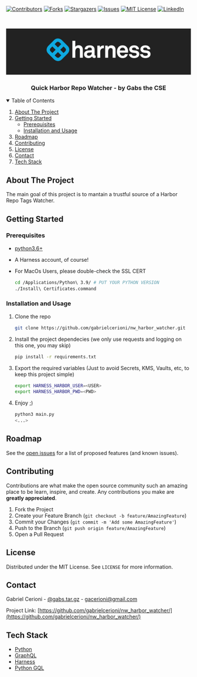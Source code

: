 [![Contributors][contributors-shield]][contributors-url]
[![Forks][forks-shield]][forks-url]
[![Stargazers][stars-shield]][stars-url]
[![Issues][issues-shield]][issues-url]
[![MIT License][license-shield]][license-url]
[![LinkedIn][linkedin-shield]][linkedin-url]


<!-- PROJECT LOGO -->
<br />
<p align="center">
  <a href="https://github.com/gabrielcerioni/nw_harbor_watcher">
    <img src="images/harness_banner.jpeg" alt="Logo">
  </a>

  <h3 align="center">Quick Harbor Repo Watcher - by Gabs the CSE</h3>

<!-- TABLE OF CONTENTS -->
<details open="open">
  <summary>Table of Contents</summary>
  <ol>
    <li>
      <a href="#about-the-project">About The Project</a>
    </li>
    <li>
      <a href="#getting-started">Getting Started</a>
      <ul>
        <li><a href="#prerequisites">Prerequisites</a></li>
        <li><a href="#installation-and-usage">Installation and Usage</a></li>
      </ul>
    </li>
    <li><a href="#roadmap">Roadmap</a></li>
    <li><a href="#contributing">Contributing</a></li>
    <li><a href="#license">License</a></li>
    <li><a href="#contact">Contact</a></li>
    <li><a href="#tech-stack">Tech Stack</a></li>
  </ol>
</details>



<!-- ABOUT THE PROJECT -->
## About The Project

The main goal of this project is to mantain a trustful source of a Harbor Repo Tags Watcher.


<!-- GETTING STARTED -->
## Getting Started

### Prerequisites

* [python3.6+](https://www.python.org/downloads/)

* A Harness account, of course!

* For MacOs Users, please double-check the SSL CERT
   ```sh
   cd /Applications/Python\ 3.9/ # PUT YOUR PYTHON VERSION
   ./Install\ Certificates.command
   ```

### Installation and Usage

1. Clone the repo
   ```sh
   git clone https://github.com/gabrielcerioni/nw_harbor_watcher.git
   ```
2. Install the project dependecies (we only use requests and logging on this one, you may skip)
   ```sh
   pip install -r requirements.txt
   ```
3. Export the required variables (Just to avoid Secrets, KMS, Vaults, etc, to keep this project simple)
   ```sh
   export HARNESS_HARBOR_USER=<USER>
   export HARNESS_HARBOR_PWD=<PWD>
   ```

4. Enjoy ;)
   ```sh
   python3 main.py
   <...>
   ```

<!-- ROADMAP -->
## Roadmap

See the [open issues](https://github.com/gabrielcerioni/harness_graphql_labs/issues) for a list of proposed features (and known issues).



<!-- CONTRIBUTING -->
## Contributing

Contributions are what make the open source community such an amazing place to be learn, inspire, and create. Any contributions you make are **greatly appreciated**.

1. Fork the Project
2. Create your Feature Branch (`git checkout -b feature/AmazingFeature`)
3. Commit your Changes (`git commit -m 'Add some AmazingFeature'`)
4. Push to the Branch (`git push origin feature/AmazingFeature`)
5. Open a Pull Request



<!-- LICENSE -->
## License

Distributed under the MIT License. See `LICENSE` for more information.



<!-- CONTACT -->
## Contact

Gabriel Cerioni - [@gabs.tar.gz](https://www.instagram.com/gabs.tar.gz/) - gacerioni@gmail.com

Project Link: [https://github.com/gabrielcerioni/nw_harbor_watcher/](https://github.com/gabrielcerioni/nw_harbor_watcher/)

<!-- Tech Stack -->
## Tech Stack

* [Python](https://www.python.org/)
* [GraphQL](https://graphql.org/)
* [Harness](https://harness.io)
* [Python GQL](https://github.com/graphql-python/gql)


<!-- MARKDOWN LINKS & IMAGES -->
<!-- https://www.markdownguide.org/basic-syntax/#reference-style-links -->
[contributors-shield]: https://img.shields.io/github/contributors/gabrielcerioni/nw_harbor_watcher.svg?style=for-the-badge
[contributors-url]: https://github.com/gabrielcerioni/nw_harbor_watcher/graphs/contributors
[forks-shield]: https://img.shields.io/github/forks/gabrielcerioni/nw_harbor_watcher.svg?style=for-the-badge
[forks-url]: https://github.com/gabrielcerioni/nw_harbor_watcher/network/members
[stars-shield]: https://img.shields.io/github/stars/gabrielcerioni/nw_harbor_watcher.svg?style=for-the-badge
[stars-url]: https://github.com/gabrielcerioni/nw_harbor_watcher/stargazers
[issues-shield]: https://img.shields.io/github/issues/gabrielcerioni/nw_harbor_watcher.svg?style=for-the-badge
[issues-url]: https://github.com/gabrielcerioni/nw_harbor_watcher/issues
[license-shield]: https://img.shields.io/github/license/gabrielcerioni/nw_harbor_watcher.svg?style=for-the-badge
[license-url]: https://github.com/gabrielcerioni/nw_harbor_watcher/blob/master/LICENSE
[linkedin-shield]: https://img.shields.io/badge/-LinkedIn-black.svg?style=for-the-badge&logo=linkedin&colorB=555
[linkedin-url]: https://linkedin.com/in/gabrielcerioni
[api_postman_all]: images/Postman_API_ALL.png
[api_postman_id]: images/Postman_API_by_id.png
[api_postman_name]: images/Postman_API_by_name.png
